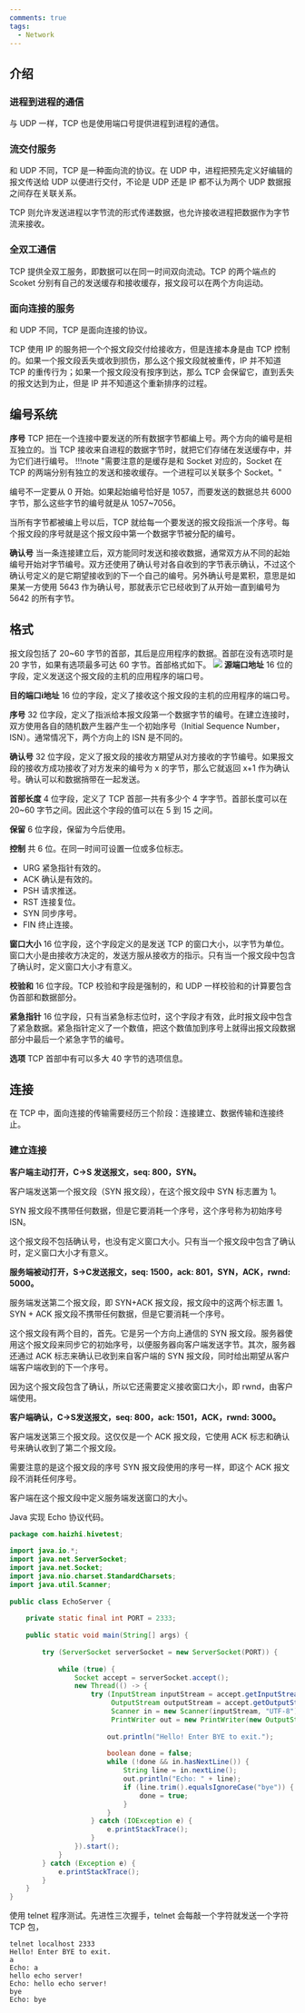 ```yaml
---
comments: true
tags:
  - Network
---
```

## 介绍

### 进程到进程的通信

与 UDP 一样，TCP 也是使用端口号提供进程到进程的通信。

### 流交付服务

和 UDP 不同，TCP 是一种面向流的协议。在 UDP 中，进程把预先定义好编辑的报文传送给 UDP 以便进行交付，不论是 UDP 还是 IP 都不认为两个 UDP 数据报之间存在关联关系。

TCP 则允许发送进程以字节流的形式传递数据，也允许接收进程把数据作为字节流来接收。

### 全双工通信

TCP 提供全双工服务，即数据可以在同一时间双向流动。TCP 的两个端点的 Scoket 分别有自己的发送缓存和接收缓存，报文段可以在两个方向运动。

### 面向连接的服务

和 UDP 不同，TCP 是面向连接的协议。

TCP 使用 IP 的服务把一个个报文段交付给接收方，但是连接本身是由 TCP 控制的。如果一个报文段丢失或收到损伤，那么这个报文段就被重传，IP 并不知道 TCP 的重传行为；如果一个报文段没有按序到达，那么 TCP 会保留它，直到丢失的报文达到为止，但是 IP 并不知道这个重新排序的过程。

## 编号系统

**序号**
TCP 把在一个连接中要发送的所有数据字节都编上号。两个方向的编号是相互独立的。当 TCP 接收来自进程的数据字节时，就把它们存储在发送缓存中，并为它们进行编号。
!!!note "需要注意的是缓存是和 Socket 对应的，Socket 在 TCP 的两端分别有独立的发送和接收缓存。一个进程可以关联多个 Socket。"

编号不一定要从 0 开始。如果起始编号恰好是 1057，而要发送的数据总共 6000 字节，那么这些字节的编号就是从 1057~7056。

当所有字节都被编上号以后，TCP 就给每一个要发送的报文段指派一个序号。每个报文段的序号就是这个报文段中第一个数据字节被分配的编号。

**确认号**
当一条连接建立后，双方能同时发送和接收数据，通常双方从不同的起始编号开始对字节编号。双方还使用了确认号对各自收到的字节表示确认，不过这个确认号定义的是它期望接收到的下一个自己的编号。另外确认号是累积，意思是如果某一方使用 5643 作为确认号，那就表示它已经收到了从开始一直到编号为 5642 的所有字节。


## 格式

报文段包括了 20~60 字节的首部，其后是应用程序的数据。首部在没有选项时是 20 字节，如果有选项最多可达 60 字节。首部格式如下。
![](../LocalFile/Picture/TCP首部.png)
**源端口地址** 16 位的字段，定义发送这个报文段的主机的应用程序的端口号。

**目的端口i地址** 16 位的字段，定义了接收这个报文段的主机的应用程序的端口号。

**序号** 32 位字段，定义了指派给本报文段第一个数据字节的编号。在建立连接时，双方使用各自的随机数产生器产生一个初始序号（Initial Sequence Number，ISN）。通常情况下，两个方向上的 ISN 是不同的。

**确认号** 32 位字段，定义了报文段的接收方期望从对方接收的字节编号。如果报文段的接收方成功接收了对方发来的编号为 x 的字节，那么它就返回 x+1 作为确认号。确认可以和数据捎带在一起发送。

**首部长度** 4 位字段，定义了 TCP 首部一共有多少个 4 字字节。首部长度可以在 20~60 字节之间。因此这个字段的值可以在 5 到 15 之间。

**保留** 6 位字段，保留为今后使用。

**控制** 共 6 位。在同一时间可设置一位或多位标志。

- URG 紧急指针有效的。
- ACK 确认是有效的。
- PSH 请求推送。
- RST 连接复位。
- SYN 同步序号。
- FIN 终止连接。

**窗口大小** 16 位字段，这个字段定义的是发送 TCP 的窗口大小，以字节为单位。窗口大小是由接收方决定的，发送方服从接收方的指示。只有当一个报文段中包含了确认时，定义窗口大小才有意义。

**校验和** 16 位字段。TCP 校验和字段是强制的，和 UDP 一样校验和的计算要包含伪首部和数据部分。

**紧急指针** 16 位字段，只有当紧急标志位时，这个字段才有效，此时报文段中包含了紧急数据。紧急指针定义了一个数值，把这个数值加到序号上就得出报文段数据部分中最后一个紧急字节的编号。

**选项** TCP 首部中有可以多大 40 字节的选项信息。


## 连接

在 TCP 中，面向连接的传输需要经历三个阶段：连接建立、数据传输和连接终止。

### 建立连接

**客户端主动打开，C->S 发送报文，seq: 800，SYN。**

客户端发送第一个报文段（SYN 报文段），在这个报文段中 SYN 标志置为 1。

SYN 报文段不携带任何数据，但是它要消耗一个序号，这个序号称为初始序号 ISN。

这个报文段不包括确认号，也没有定义窗口大小。只有当一个报文段中包含了确认时，定义窗口大小才有意义。

**服务端被动打开，S->C发送报文，seq: 1500，ack: 801，SYN，ACK，rwnd: 5000。**

服务端发送第二个报文段，即 SYN+ACK 报文段，报文段中的这两个标志置 1。SYN + ACK 报文段不携带任何数据，但是它要消耗一个序号。

这个报文段有两个目的，首先。它是另一个方向上通信的 SYN 报文段。服务器使用这个报文段来同步它的初始序号，以便服务器向客户端发送字节。其次，服务器还通过 ACK 标志来确认已收到来自客户端的 SYN 报文段，同时给出期望从客户端客户端收到的下一个序号。

因为这个报文段包含了确认，所以它还需要定义接收窗口大小，即 rwnd，由客户端使用。

**客户端确认，C->S发送报文，seq: 800，ack: 1501，ACK，rwnd: 3000。**

客户端发送第三个报文段。这仅仅是一个 ACK 报文段，它使用 ACK 标志和确认号来确认收到了第二个报文段。

需要注意的是这个报文段的序号 SYN 报文段使用的序号一样，即这个 ACK 报文段不消耗任何序号。

客户端在这个报文段中定义服务端发送窗口的大小。




Java 实现 Echo 协议代码。
```java
package com.haizhi.hivetest;  
  
import java.io.*;  
import java.net.ServerSocket;  
import java.net.Socket;  
import java.nio.charset.StandardCharsets;  
import java.util.Scanner;  
  
public class EchoServer {  
  
    private static final int PORT = 2333;  
  
    public static void main(String[] args) {  
  
        try (ServerSocket serverSocket = new ServerSocket(PORT)) {  
  
            while (true) {  
                Socket accept = serverSocket.accept();  
                new Thread(() -> {  
                    try (InputStream inputStream = accept.getInputStream();  
                         OutputStream outputStream = accept.getOutputStream();  
                         Scanner in = new Scanner(inputStream, "UTF-8");  
                         PrintWriter out = new PrintWriter(new OutputStreamWriter(outputStream, StandardCharsets.UTF_8), true)) {  
                          
                        out.println("Hello! Enter BYE to exit.");  
  
                        boolean done = false;  
                        while (!done && in.hasNextLine()) {  
                            String line = in.nextLine();  
                            out.println("Echo: " + line);  
                            if (line.trim().equalsIgnoreCase("bye")) {  
                                done = true;  
                            }  
                        }  
                    } catch (IOException e) {  
                        e.printStackTrace();  
                    }  
                }).start();  
            }  
        } catch (Exception e) {  
            e.printStackTrace();  
        }  
    }  
}
```

使用 telnet 程序测试。先进性三次握手，telnet 会每敲一个字符就发送一个字符 TCP 包，
```
telnet localhost 2333
Hello! Enter BYE to exit.
a
Echo: a
hello echo server!
Echo: hello echo server!
bye
Echo: bye
```

